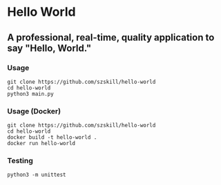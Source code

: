 # Hello World
## A professional, real-time, quality application to say "Hello, World."

### Usage
```shell
git clone https://github.com/szskill/hello-world
cd hello-world
python3 main.py
```

### Usage (Docker)
```shell
git clone https://github.com/szskill/hello-world
cd hello-world
docker build -t hello-world .
docker run hello-world
```

### Testing
```
python3 -m unittest
```
